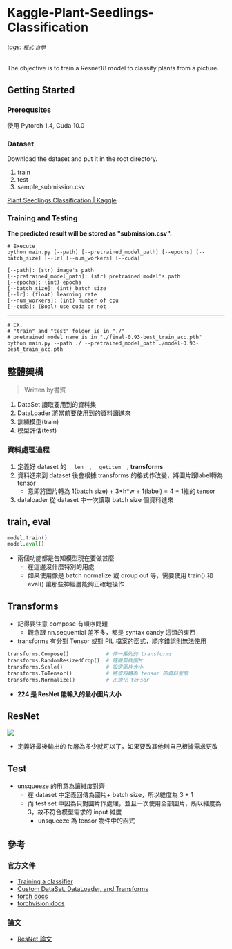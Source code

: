 # Kaggle-Plant-Seedlings-Classification
###### tags: `程式` `自學`

The objective is to train a Resnet18 model to classify plants from a picture.

## Getting Started

### Prerequsites
使用 Pytorch 1.4, Cuda 10.0

### Dataset
Download the dataset and put it in the root directory.
1. train
2. test
3. sample_submission.csv

[Plant Seedlings Classification | Kaggle](https://www.kaggle.com/c/plant-seedlings-classification/data)

### Training and Testing
**The predicted result will be stored as "submission.csv".**

```info=
# Execute
python main.py [--path] [--pretrained_model_path] [--epochs] [--batch_size] [--lr] [--num_workers] [--cuda]

[--path]: (str) image's path 
[--pretrained_model_path]: (str) pretrained model's path
[--epochs]: (int) epochs
[--batch_size]: (int) batch size
[--lr]: (float) learning rate
[--num_workers]: (int) number of cpu
[--cuda]: (Bool) use cuda or not

```
---

```python=
# EX. 
# "train" and "test" folder is in "./"
# pretrained model name is in "./final-0.93-best_train_acc.pth"
python main.py --path ./ --pretrained_model_path ./model-0.93-best_train_acc.pth 
```

## 整體架構
> Written by書賀

1. DataSet 讀取要用到的資料集
2. DataLoader 將當前要使用到的資料讀進來
3. 訓練模型(train)
4. 模型評估(test)

### 資料處理過程

1. 定義好 dataset 的 `__len__`, `__getitem__`, **transforms**
2. 資料進來到 dataset 後會根據 transforms 的格式作改變，將圖片跟label轉為 tensor
	- 意即將圖片轉為 1(batch size) + 3\*h\*w + 1(label) = 4 + 1維的 tensor
3. dataloader 從 dataset 中一次讀取 batch size 個資料進來

## train, eval

```python
model.train()
model.eval()
```

- 兩個功能都是告知模型現在要做甚麼
	- 在這邊沒什麼特別的用處
	- 如果使用像是 batch normalize 或 droup out 等，需要使用 train() 和 eval() 讓那些神經層能夠正確地操作

## Transforms

- 記得要注意 compose 有順序問題
	- 觀念跟 nn.sequential 差不多，都是 syntax candy 這類的東西
- transforms 有分對 Tensor 或對 PIL 檔案的函式，順序錯誤則無法使用

```python
transforms.Compose() 			# 作一系列的 transforms
transforms.RandomResizedCrop() 	# 隨機剪裁圖片
transforms.Scale()				# 設定圖片大小
transforms.ToTensor()			# 將資料轉為 tensor 的資料型態
transforms.Normalize()			# 正規化 tensor
```

- **224 是 ResNet 能輸入的最小圖片大小**

## ResNet

![](https://i.imgur.com/G3RjuFs.png)
- 定義好最後輸出的 fc層為多少就可以了，如果要改其他則自己根據需求更改

## Test

- unsqueeze 的用意為讓維度對齊
	- 在 dataset 中定義回傳為圖片+ batch size，所以維度為 3 + 1
	- 而 test set 中因為只對圖片作處理，並且一次使用全部圖片，所以維度為 3，故不符合模型需求的 input 維度
		- unsqueeze 為 tensor 物件中的函式

## 參考

### 官方文件

- [Training a classifier](https://pytorch.org/tutorials/beginner/blitz/cifar10_tutorial.html)
- [Custom DataSet, DataLoader, and Transforms](https://pytorch.org/tutorials/beginner/data_loading_tutorial.html)
- [torch docs](https://pytorch.org/docs/stable/torch.html)
- [torchvision docs](https://pytorch.org/docs/stable/torchvision.html)

### 論文

- [ResNet 論文](https://arxiv.org/pdf/1512.03385.pdf)

